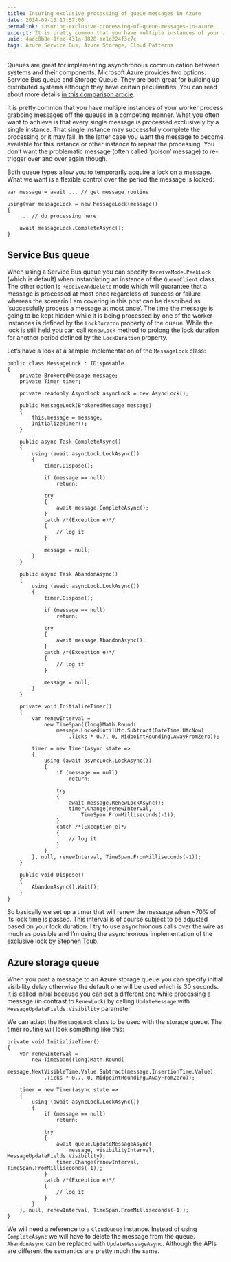 ```yaml
---
title: Insuring exclusive processing of queue messages in Azure
date: 2014-09-15 17:57:00
permalink: insuring-exclusive-processing-of-queue-messages-in-azure
excerpt: It is pretty common that you have multiple instances of your worker process grabbing messages off the queues in a competing manner. What you often want to achieve is that every single message is processed exclusively by a single instance. That single instance may successfully complete...
uuid: 4adc0b8e-1fec-431a-8828-ae1e224f3c7c
tags: Azure Service Bus, Azure Storage, Cloud Patterns
---
```


Queues are great for implementing asynchronous communication between systems and their components. Microsoft Azure provides two options: Service Bus queue and Storage Queue. They are both great for building up distributed systems although they have certain peculiarities. You can read about more details [in this comparison article](http://msdn.microsoft.com/en-us/library/hh767287(VS.103).aspx).

It is pretty common that you have multiple instances of your worker process grabbing messages off the queues in a competing manner. What you often want to achieve is that every single message is processed exclusively by a single instance. That single instance may successfully complete the processing or it may fail. In the latter case you want the message to become available for this instance or other instance to repeat the processing. You don’t want the problematic message (often called ‘poison’ message) to re-trigger over and over again though.

Both queue types allow you to temporarily acquire a lock on a message. What we want is a flexible control over the period the message is locked:

```
var message = await ... // get message routine

using(var messageLock = new MessageLock(message))
{
    ... // do processing here

    await messageLock.CompleteAsync();
}

```

## Service Bus queue

When using a Service Bus queue you can specify `ReceiveMode.PeekLock` (which is default) when instantiating an instance of the `QueueClient` class. The other option is `ReceiveAndDelete` mode which will guarantee that a message is processed at most once regardless of success or failure whereas the scenario I am covering in this post can be described as ‘successfully process a message at most once’. The time the message is going to be kept hidden while it is being processed by one of the worker instances is defined by the `LockDuraton` property of the queue. While the lock is still held you can call `RenewLock` method to prolong the lock duration for another period defined by the `LockDuration` property.

Let’s have a look at a sample implementation of the `MessageLock` class:

```
public class MessageLock : IDisposable
{
    private BrokeredMessage message;
    private Timer timer;

    private readonly AsyncLock asyncLock = new AsyncLock();

    public MessageLock(BrokeredMessage message)
    {
        this.message = message;
        InitializeTimer();
    }

    public async Task CompleteAsync()
    {
        using (await asyncLock.LockAsync())
        {
            timer.Dispose();

            if (message == null)
                return;

            try
            {
                await message.CompleteAsync();
            }
            catch /*(Exception e)*/
            {
                // log it
            }

            message = null;
        }
    }

    public async Task AbandonAsync()
    {
        using (await asyncLock.LockAsync())
        {
            timer.Dispose();

            if (message == null)
                return;

            try
            {
                await message.AbandonAsync();
            }
            catch /*(Exception e)*/
            {
                // log it
            }

            message = null;
        }
    }

    private void InitializeTimer()
    {
        var renewInterval = 
            new TimeSpan((long)Math.Round(
                message.LockedUntilUtc.Subtract(DateTime.UtcNow)
                    .Ticks * 0.7, 0, MidpointRounding.AwayFromZero));

        timer = new Timer(async state =>
        {
            using (await asyncLock.LockAsync())
            {
                if (message == null)
                    return;

                try
                {
                    await message.RenewLockAsync();
                    timer.Change(renewInterval, 
                        TimeSpan.FromMilliseconds(-1));
                }
                catch /*(Exception e)*/
                {
                    // log it
                }
            }
        }, null, renewInterval, TimeSpan.FromMilliseconds(-1));
    }

    public void Dispose()
    {
        AbandonAsync().Wait();
    }
}

```

So basically we set up a timer that will renew the message when ~70% of its lock time is passed. This interval is of course subject to be adjusted based on your lock duration. I try to use asynchronous calls over the wire as much as possible and I’m using the asynchronous implementation of the exclusive lock by [Stephen Toub](http://blogs.msdn.com/b/pfxteam/archive/2012/02/12/10266988.aspx).

## Azure storage queue

When you post a message to an Azure storage queue you can specify initial visibility delay otherwise the default one will be used which is 30 seconds. It is called initial because you can set a different one while processing a message (in contrast to `RenewLock`) by calling `UpdateMessage` with `MessageUpdateFields.Visibility` parameter.

We can adapt the `MessageLock` class to be used with the storage queue. The timer routine will look something like this:

```
private void InitializeTimer()
{
    var renewInterval = 
        new TimeSpan((long)Math.Round(
            message.NextVisibleTime.Value.Subtract(message.InsertionTime.Value)
            .Ticks * 0.7, 0, MidpointRounding.AwayFromZero));

    timer = new Timer(async state =>
    {
        using (await asyncLock.LockAsync())
        {
            if (message == null)
                return;

            try
            {
                await queue.UpdateMessageAsync(
                    message, visibilityInterval, MessageUpdateFields.Visibility);
                timer.Change(renewInterval, TimeSpan.FromMilliseconds(-1));
            }
            catch /*(Exception e)*/
            {
                // log it
            }
        }
    }, null, renewInterval, TimeSpan.FromMilliseconds(-1));
}

```

We will need a reference to a `CloudQueue` instance. Instead of using `CompleteAsync` we will have to delete the message from the queue. `AbandonAsync` can be replaced with `UpdateMessageAsync`. Although the APIs are different the semantics are pretty much the same.